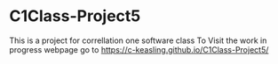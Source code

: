 # C1Class-Project5
This is a project for correllation one software class
To Visit the work in progress webpage go to  https://c-keasling.github.io/C1Class-Project5/